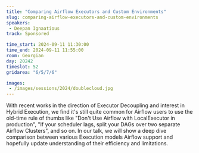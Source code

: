 ```yaml
---
title: "Comparing Airflow Executors and Custom Environments"
slug: comparing-airflow-executors-and-custom-environments
speakers:
 - Deepan Ignaatious
track: Sponsored

time_start: 2024-09-11 11:30:00
time_end: 2024-09-11 11:55:00
room: Georgian
day: 20242
timeslot: 52
gridarea: "6/5/7/6"

images: 
 - /images/sessions/2024/doublecloud.jpg
---
```


With recent works in the direction of Executor Decoupling and interest in Hybrid Execution, we find it's still quite common for Airflow users to use the old-time rule of thumbs like "Don't Use Airflow with LocalExecutor in production", "If your scheduler lags, split your DAGs over two separate Airflow Clusters", and so on. In our talk, we will show a deep dive comparison between various Execution models Airflow support and hopefully update understanding of their efficiency and limitations.